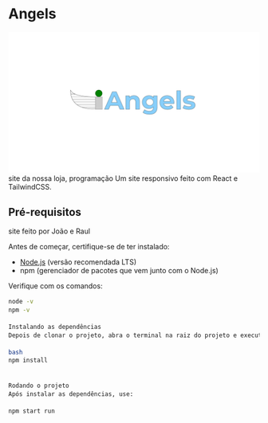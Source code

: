 # Angels
![Imagem do Projeto](./src/assets/logo.png) 
site da nossa loja, programação
Um site responsivo feito com React e TailwindCSS.

## Pré-requisitos

site feito por João e Raul


Antes de começar, certifique-se de ter instalado:

- [Node.js](https://nodejs.org/) (versão recomendada LTS)
- npm (gerenciador de pacotes que vem junto com o Node.js)

Verifique com os comandos:
```bash
node -v
npm -v

Instalando as dependências
Depois de clonar o projeto, abra o terminal na raiz do projeto e execute:

bash
npm install


Rodando o projeto
Após instalar as dependências, use:

npm start run
